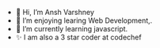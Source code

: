 - 👋 Hi, I’m Ansh Varshney
- 👀 I’m enjoying learing Web Development,.
- 🌱 I’m currently learning javascript.
- ✨ I am also a 3 star coder at codechef

<!---
AnshVarshney/AnshVarshney is a ✨ special ✨ repository because its `README.md` (this file) appears on your GitHub profile.
You can click the Preview link to take a look at your changes.
--->
